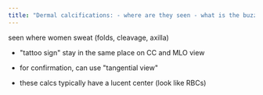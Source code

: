 ```yaml
---
title: "Dermal calcifications: - where are they seen - what is the buzzword sign? - what special view can you use?"
---
```

seen where women sweat (folds, cleavage, axilla)
- &quot;tattoo sign&quot; stay in the same place on CC and MLO view
- for confirmation, can use &quot;tangential view&quot;

- these calcs typically have a lucent center (look like RBCs)

